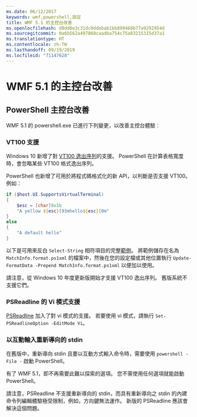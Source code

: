 ```yaml
---
ms.date: 06/12/2017
keywords: wmf,powershell,設定
title: WMF 5.1 的主控台改善
ms.openlocfilehash: d0dd8e3c31dc0ddebab1bb899468b77a9292954d
ms.sourcegitcommit: 0a6b562a497860caadba754c75a83215315d37a1
ms.translationtype: HT
ms.contentlocale: zh-TW
ms.lasthandoff: 09/19/2019
ms.locfileid: "71147628"
---
```

# <a name="console-improvements-in-wmf-51"></a>WMF 5.1 的主控台改善

## <a name="powershell-console-improvements"></a>PowerShell 主控台改善

WMF 5.1 的 powershell.exe 已進行下列變更，以改善主控台體驗︰

### <a name="vt100-support"></a>VT100 支援

Windows 10 新增了對 [VT100 逸出序列](/windows/console/console-virtual-terminal-sequences)的支援。
PowerShell 在計算表格寬度時，會忽略某些 VT100 格式逸出序列。

PowerShell 也新增了可用於將程式碼格式化的新 API，以判斷是否支援 VT100。 例如：

```powershell
if ($host.UI.SupportsVirtualTerminal)
{
    $esc = [char]0x1b
    "A yellow ${esc}[93mhello${esc}[0m"
}
else
{
    "A default hello"
}
```

以下是可用來反白 `Select-String` 相符項目的完整[範例](https://gist.github.com/lzybkr/dcb973dccd54900b67783c48083c28f7)。 將範例儲存在名為 `MatchInfo.format.ps1xml` 的檔案中，然後在您的設定檔或其他位置執行 `Update-FormatData -Prepend MatchInfo.format.ps1xml` 以便加以使用。

請注意，從 Windows 10 年度更新版開始才支援 VT100 逸出序列。
舊版系統不支援它們。

### <a name="vi-mode-support-in-psreadline"></a>PSReadline 的 Vi 模式支援

[PSReadline](https://github.com/PowerShell/PSReadLine) 加入了對 vi 模式的支援。 若要使用 vi 模式，請執行 `Set-PSReadlineOption -EditMode Vi`。

### <a name="redirected-stdin-with-interactive-input"></a>以互動輸入重新導向的 stdin

在舊版中，重新導向 stdin 且要以互動方式輸入命令時，需要使用 `powershell -File -` 啟動 PowerShell。

有了 WMF 5.1，即不再需要此難以探索的選項。 您不需使用任何選項就能啟動 PowerShell。

請注意，PSReadline 不支援重新導向的 stdin，而具有重新導向之 stdin 的內建命令列編輯體驗極受限制，例如，方向鍵無法運作。 新版的 PSReadline 應該會解決這個問題。